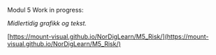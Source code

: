 

Modul 5 Work in progress:

*Midlertidig grafikk og tekst.*

[https://mount-visual.github.io/NorDigLearn/M5_Risk/](https://mount-visual.github.io/NorDigLearn/M5_Risk/)
